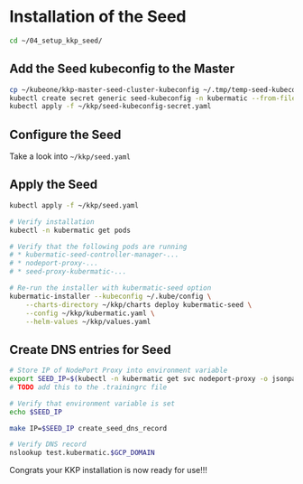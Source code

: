 # Installation of the Seed

```bash
cd ~/04_setup_kkp_seed/
```

## Add the Seed kubeconfig to the Master

```bash
cp ~/kubeone/kkp-master-seed-cluster-kubeconfig ~/.tmp/temp-seed-kubeconfig
kubectl create secret generic seed-kubeconfig -n kubermatic --from-file kubeconfig=~/.tmp/temp-seed-kubeconfig --dry-run=client -o yaml > ~/kkp/seed-kubeconfig-secret.yaml
kubectl apply -f ~/kkp/seed-kubeconfig-secret.yaml
```

## Configure the Seed

Take a look into `~/kkp/seed.yaml`

## Apply the Seed

```bash
kubectl apply -f ~/kkp/seed.yaml

# Verify installation
kubectl -n kubermatic get pods

# Verify that the following pods are running
# * kubermatic-seed-controller-manager-...
# * nodeport-proxy-...
# * seed-proxy-kubermatic-...

# Re-run the installer with kubermatic-seed option
kubermatic-installer --kubeconfig ~/.kube/config \
    --charts-directory ~/kkp/charts deploy kubermatic-seed \
    --config ~/kkp/kubermatic.yaml \
    --helm-values ~/kkp/values.yaml
```

## Create DNS entries for Seed

```bash
# Store IP of NodePort Proxy into environment variable
export SEED_IP=$(kubectl -n kubermatic get svc nodeport-proxy -o jsonpath='{.status.loadBalancer.ingress[0].ip}')
# TODO add this to the .trainingrc file

# Verify that environment variable is set
echo $SEED_IP

make IP=$SEED_IP create_seed_dns_record

# Verify DNS record
nslookup test.kubermatic.$GCP_DOMAIN
```

Congrats your KKP installation is now ready for use!!!
